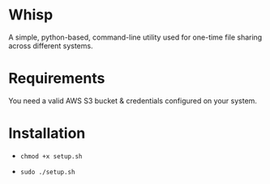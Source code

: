 # Whisp

A simple, python-based, command-line utility used for one-time file sharing across different systems. 

# Requirements

You need a valid AWS S3 bucket & credentials configured on your system.

# Installation

- `chmod +x setup.sh`

- `sudo ./setup.sh`
